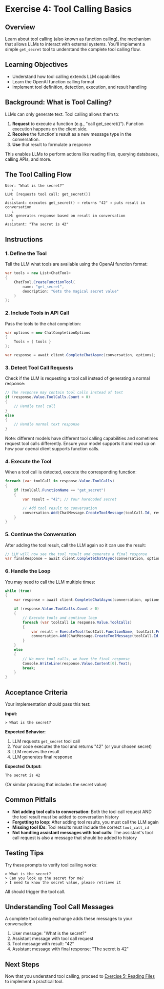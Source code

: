 # Exercise 4: Tool Calling Basics

## Overview

Learn about tool calling (also known as function calling), the mechanism that allows LLMs to interact with external systems. You'll implement a simple `get_secret` tool to understand the complete tool calling flow.

## Learning Objectives

- Understand how tool calling extends LLM capabilities
- Learn the OpenAI function calling format
- Implement tool definition, detection, execution, and result handling

## Background: What is Tool Calling?

LLMs can only generate text. Tool calling allows them to:

1. **Request** to execute a function (e.g., "call get_secret()"). Function execution happens on the client side.
2. **Receive** the function's result as a new message type in the conversation.
3. **Use** that result to formulate a response

This enables LLMs to perform actions like reading files, querying databases, calling APIs, and more.

## The Tool Calling Flow

```
User: "What is the secret?"
   ↓
LLM: [requests tool call: get_secret()]
   ↓
Assistant: executes get_secret() → returns "42" → puts result in conversation
   ↓
LLM: generates response based on result in conversation
   ↓
Assistant: "The secret is 42"
```

## Instructions

### 1. Define the Tool

Tell the LLM what tools are available using the OpenAI function format:

```csharp
var tools = new List<ChatTool>
{
    ChatTool.CreateFunctionTool(
        name: "get_secret",
        description: "Gets the magical secret value"
    )
};
```

### 2. Include Tools in API Call

Pass the tools to the chat completion:

```csharp
var options = new ChatCompletionOptions
{
    Tools = { tools }
};

var response = await client.CompleteChatAsync(conversation, options);
```

### 3. Detect Tool Call Requests

Check if the LLM is requesting a tool call instead of generating a normal response:

```csharp
// The response may contain tool calls instead of text
if (response.Value.ToolCalls.Count > 0)
{
    // Handle tool call
}
else
{
    // Handle normal text response
}
```

Note: different models have different tool calling capabilities and sometimes request tool calls differently.
Ensure your model supports it and read up on how your openai client supports function calls.

### 4. Execute the Tool

When a tool call is detected, execute the corresponding function:

```csharp
foreach (var toolCall in response.Value.ToolCalls)
{
    if (toolCall.FunctionName == "get_secret")
    {
        var result = "42"; // Your hardcoded secret

        // Add tool result to conversation
        conversation.Add(ChatMessage.CreateToolMessage(toolCall.Id, result));
    }
}
```

### 5. Continue the Conversation

After adding the tool result, call the LLM again so it can use the result:

```csharp
// LLM will now see the tool result and generate a final response
var finalResponse = await client.CompleteChatAsync(conversation, options);
```

### 6. Handle the Loop

You may need to call the LLM multiple times:

```csharp
while (true)
{
    var response = await client.CompleteChatAsync(conversation, options);

    if (response.Value.ToolCalls.Count > 0)
    {
        // Execute tools and continue loop
        foreach (var toolCall in response.Value.ToolCalls)
        {
            var result = ExecuteTool(toolCall.FunctionName, toolCall.FunctionArguments);
            conversation.Add(ChatMessage.CreateToolMessage(toolCall.Id, result));
        }
    }
    else
    {
        // No more tool calls, we have the final response
        Console.WriteLine(response.Value.Content[0].Text);
        break;
    }
}
```

## Acceptance Criteria

Your implementation should pass this test:

**Input:**
```
> What is the secret?
```

**Expected Behavior:**
1. LLM requests `get_secret` tool call
2. Your code executes the tool and returns "42" (or your chosen secret)
3. LLM receives the result
4. LLM generates final response

**Expected Output:**
```
The secret is 42
```

(Or similar phrasing that includes the secret value)

## Common Pitfalls

- **Not adding tool calls to conversation**: Both the tool call request AND the tool result must be added to conversation history
- **Forgetting to loop**: After adding tool results, you must call the LLM again
- **Missing tool IDs**: Tool results must include the correct `tool_call_id`
- **Not handling assistant messages with tool calls**: The assistant's tool call request is also a message that should be added to history

## Testing Tips

Try these prompts to verify tool calling works:

```
> What is the secret?
> Can you look up the secret for me?
> I need to know the secret value, please retrieve it
```

All should trigger the tool call.

## Understanding Tool Call Messages

A complete tool calling exchange adds these messages to your conversation:

1. User message: "What is the secret?"
2. Assistant message with tool call request
3. Tool message with result: "42"
4. Assistant message with final response: "The secret is 42"

## Next Steps

Now that you understand tool calling, proceed to [Exercise 5: Reading Files](./05-reading-files.md) to implement a practical tool.
